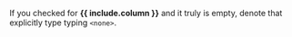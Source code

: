 If you checked for **{{ include.column }}** and it truly is empty, denote that explicitly type typing `<none>`.